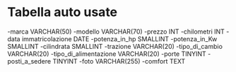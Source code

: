 # Tabella auto usate

-marca VARCHAR(50)
-modello VARCHAR(70)
-prezzo INT
-chilometri INT
-data immatricolazione DATE
-potenza_in_hp SMALLINT
-potenza_in_Kw SMALLINT
-cilindrata SMALLINT
-trazione VARCHAR(20)
-tipo_di_cambio VARCHAR(20)
-tipo_di_alimentazione VARCHAR(20)
-porte TINYINT
-posti_a_sedere TINYINT
-foto VARCHAR(255)
-comfort TEXT
